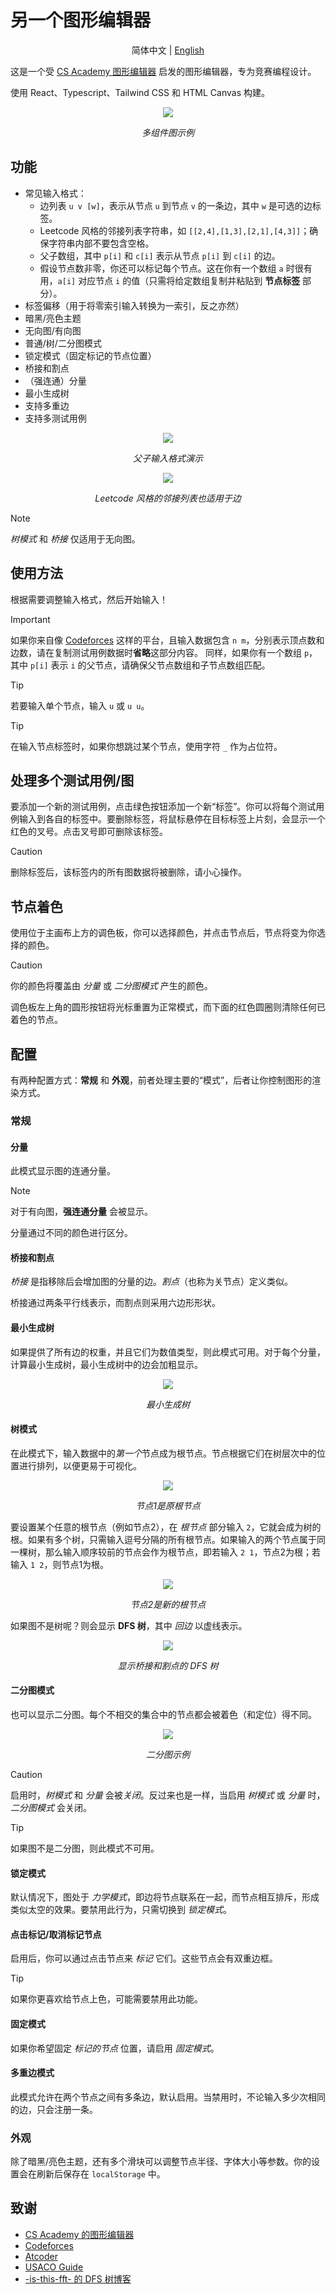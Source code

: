 # 另一个图形编辑器

<p align="center">
  简体中文 | <a href="README.md">English</a>
</p>

这是一个受 [CS Academy 图形编辑器](https://csacademy.com/app/graph_editor/) 启发的图形编辑器，专为竞赛编程设计。

使用 React、Typescript、Tailwind CSS 和 HTML Canvas 构建。

<p align="center">
    <img src="screenshots/main.png?" />
</p>

<p align="center">
<em>多组件图示例</em>
</p>

## 功能

- 常见输入格式：
  - 边列表 `u v [w]`，表示从节点 `u` 到节点 `v` 的一条边，其中 `w` 是可选的边标签。
  - Leetcode 风格的邻接列表字符串，如 `[[2,4],[1,3],[2,1],[4,3]]`；确保字符串内部不要包含空格。
  - 父子数组，其中 `p[i]` 和 `c[i]` 表示从节点 `p[i]` 到 `c[i]` 的边。
  - 假设节点数非零，你还可以标记每个节点。这在你有一个数组 `a` 时很有用，`a[i]` 对应节点 `i` 的值（只需将给定数组复制并粘贴到 **节点标签** 部分）。
- 标签偏移（用于将零索引输入转换为一索引，反之亦然）
- 暗黑/亮色主题
- 无向图/有向图
- 普通/树/二分图模式
- 锁定模式（固定标记的节点位置）
- 桥接和割点
- （强连通）分量
- 最小生成树
- 支持多重边
- 支持多测试用例

<p align="center">
    <img src="screenshots/parentChild.png?" />
</p>

<p align="center">
<em>父子输入格式演示</em>
</p>

<p align="center">
    <img src="screenshots/leetcode.png?" />
</p>

<p align="center">
<em>Leetcode 风格的邻接列表也适用于边</em>
</p>

> [!NOTE]
> *树模式* 和 *桥接* 仅适用于无向图。

## 使用方法

根据需要调整输入格式，然后开始输入！

> [!IMPORTANT]
> 如果你来自像 [Codeforces](https://codeforces.com/) 这样的平台，且输入数据包含 `n m`，分别表示顶点数和边数，请在复制测试用例数据时**省略**这部分内容。
> 同样，如果你有一个数组 `p`，其中 `p[i]` 表示 `i` 的父节点，请确保父节点数组和子节点数组匹配。

> [!TIP]
> 若要输入单个节点，输入 `u` 或 `u u`。

> [!TIP]
> 在输入节点标签时，如果你想跳过某个节点，使用字符 `_` 作为占位符。

## 处理多个测试用例/图

要添加一个新的测试用例，点击绿色按钮添加一个新“标签”。你可以将每个测试用例输入到各自的标签中。要删除标签，将鼠标悬停在目标标签上片刻，会显示一个红色的叉号。点击叉号即可删除该标签。

> [!CAUTION]
> 删除标签后，该标签内的所有图数据将被删除，请小心操作。

## 节点着色

使用位于主画布上方的调色板，你可以选择颜色，并点击节点后，节点将变为你选择的颜色。

> [!CAUTION]
> 你的颜色将覆盖由 *分量* 或 *二分图模式* 产生的颜色。

调色板左上角的圆形按钮将光标重置为正常模式，而下面的红色圆圈则清除任何已着色的节点。

## 配置

有两种配置方式：**常规** 和 **外观**，前者处理主要的“模式”，后者让你控制图形的渲染方式。

### 常规

#### 分量
此模式显示图的连通分量。

> [!NOTE]
> 对于有向图，**强连通分量** 会被显示。

分量通过不同的颜色进行区分。

#### 桥接和割点

*桥接* 是指移除后会增加图的分量的边。*割点*（也称为关节点）定义类似。

桥接通过两条平行线表示，而割点则采用六边形形状。

#### 最小生成树

如果提供了所有边的权重，并且它们为数值类型，则此模式可用。对于每个分量，计算最小生成树，最小生成树中的边会加粗显示。

<p align="center">
    <img src="screenshots/mst.png?" />
</p>

<p align="center">
<em>最小生成树</em>
</p>

#### 树模式

在此模式下，输入数据中的*第一个*节点成为根节点。节点根据它们在树层次中的位置进行排列，以便更易于可视化。

<p align="center">
    <img src="screenshots/twoRootBefore.png?" />
</p>

<p align="center">
<em>节点1是原根节点</em>
</p>

要设置某个任意的根节点（例如节点2），在 *根节点* 部分输入 `2`，它就会成为树的根。如果有多个树，只需输入逗号分隔的所有根节点。如果输入的两个节点属于同一棵树，那么输入顺序较前的节点会作为根节点，即若输入 `2 1`，节点2为根；若输入 `1 2`，则节点1为根。

<p align="center">
    <img src="screenshots/twoRootAfter.png?" />
</p>

<p align="center">
<em>节点2是新的根节点</em>
</p>

如果图不是树呢？则会显示 **DFS 树**，其中 *回边* 以虚线表示。

<p align="center">
    <img src="screenshots/dfsTree.png?" />
</p>

<p align="center">
<em>显示桥接和割点的 DFS 树</em>
</p>

#### 二分图模式

也可以显示二分图。每个不相交的集合中的节点都会被着色（和定位）得不同。

<p align="center">
    <img src="screenshots/bipartite.png?" />
</p>

<p align="center">
<em>二分图示例</em>
</p>

> [!CAUTION]
> 启用时，*树模式* 和 *分量* 会被*关闭*。反过来也是一样，当启用 *树模式* 或 *分量* 时，*二分图模式* 会关闭。

> [!TIP]
> 如果图不是二分图，则此模式不可用。

#### 锁定模式

默认情况下，图处于 *力学模式*，即边将节点联系在一起，而节点相互排斥，形成类似太空的效果。要禁用此行为，只需切换到 *锁定模式*。

#### 点击标记/取消标记节点

启用后，你可以通过点击节点来 *标记* 它们。这些节点会有双重边框。

> [!TIP]
> 如果你更喜欢给节点上色，可能需要禁用此功能。

#### 固定模式

如果你希望固定 *标记的节点* 位置，请启用 *固定模式*。

#### 多重边模式

此模式允许在两个节点之间有多条边，默认启用。当禁用时，不论输入多少次相同的边，只会注册一条。

### 外观

除了暗黑/亮色主题，还有多个滑块可以调整节点半径、字体大小等参数。你的设置会在刷新后保存在 `localStorage` 中。

## 致谢

- [CS Academy 的图形编辑器](https://csacademy.com/app/graph_editor/)
- [Codeforces](https://codeforces.com/)
- [Atcoder](https://atcoder.jp/)
- [USACO Guide](https://usaco.guide/)
- [-is-this-fft- 的 DFS 树博客](https://codeforces.com/blog/entry/68138)
